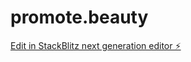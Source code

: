 # promote.beauty

[Edit in StackBlitz next generation editor ⚡️](https://stackblitz.com/~/github.com/nike-17/promote.beauty)